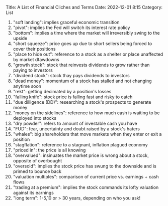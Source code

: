 Title: A List of Financial Cliches and Terms
Date: 2022-12-01 8:15 
Category: List


1. "soft landing": implies graceful economic transition
2. "pivot": implies the Fed will switch its interest rate policy
3. "bottom": implies a time where the market will irreversibly swing to the upside
4. "short squeeze": price goes up due to short sellers being forced to cover their positions
5. "place to hide out": reference to a stock as a shelter or place unaffected by market dtawdowns
6. "growth stock": stock that reinvests dividends to grow rather than paying to investors
7. "dividend stock": stock thay pays dividends to investors
8. "dead money": momentum of a stock has stalled and not changing anytime soon
9. "rekt": getting decimated by a position's losses
10. "falling knife": stock price is falling fast and risky to catch
11. "due dilligence (DD)": researching a stock's prospects to generate money
12. "money on the sidelines": reference to how much cash is waiting to be deployed into stocks
13. "dry powder": refers to amount of investable cash you have
14. "FUD": fear, uncertainty and doubt raised by a stock's haters
15. "whales": big shareholders that move markets when they enter or exit a position
16. "stagflation": reference to a stagnant, inflation plagued economy
17. "priced in": the price is all knowing
18. "overvalued": insinuates the market price is wrong about a stock, opposite of overbought
19. "oversold": implies the stock price has swung to the downside and is primed to bounce back
20. "valuation multiples": comparison of current price vs. earnings + cash flows
21. "trading at a premium": implies the stock commands its lofty valuation against its earnings
22. "long term": 1-5,10 or > 30 years, depending on who you ask!